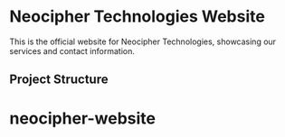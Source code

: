 # Neocipher Technologies Website

This is the official website for Neocipher Technologies, showcasing our services and contact information.

## Project Structure

# neocipher-website
